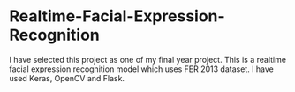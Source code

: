 # Realtime-Facial-Expression-Recognition
I have selected this project as one of my final year project. This is a realtime facial expression recognition model which uses FER 2013 dataset. I have used Keras, OpenCV and Flask. 
